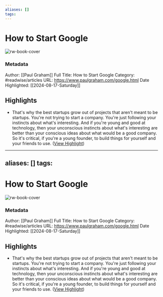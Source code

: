 ```yaml
---
aliases: []
tags:
---
```

# How to Start Google

![rw-book-cover](https://readwise-assets.s3.amazonaws.com/static/images/article2.74d541386bbf.png)
### Metadata
Author: [[Paul Graham]]
Full Title: How to Start Google
Category: #readwise/articles
URL: https://www.paulgraham.com/google.html
Date Highlighted: [[2024-08-17-Saturday]]

## Highlights
- That's why the best startups grow out of projects that aren't meant to be startups. You're not trying to start a company. You're just following your instincts about what's interesting. And if you're young and good at technology, then your unconscious instincts about what's interesting are better than your conscious ideas about what would be a good company. 
  So it's critical, if you're a young founder, to build things for yourself and your friends to use. ([View Highlight](https://read.readwise.io/read/01j5gfsbbd487yq73rsfhtk1cr))
---
aliases: []
tags:
---
# How to Start Google

![rw-book-cover](http://ycombinator.com/arc/arc.png)
### Metadata
Author: [[Paul Graham]]
Full Title: How to Start Google
Category: #readwise/articles
URL: https://www.paulgraham.com/google.html
Date Highlighted: [[2024-08-17-Saturday]]

## Highlights
- That's why the best startups grow out of projects that aren't meant to be startups. You're not trying to start a company. You're just following your instincts about what's interesting. And if you're young and good at technology, then your unconscious instincts about what's interesting are better than your conscious ideas about what would be a good company. 
  So it's critical, if you're a young founder, to build things for yourself and your friends to use. ([View Highlight](https://read.readwise.io/read/01j5gfsbbd487yq73rsfhtk1cr))

